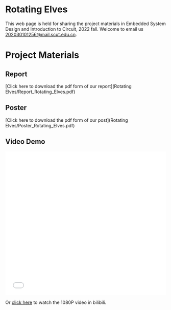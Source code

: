 # Rotating Elves
This web page is held for sharing the project materials in Embedded System Design and Introduction to Circuit, 2022 fall. Welcome to email us <202030101256@mail.scut.edu.cn>.

# Project Materials

## Report
[Click here to download the pdf form of our report](Rotating Elves/Report_Rotating_Elves.pdf)

## Poster
[Click here to download the pdf form of our post](Rotating Elves/Poster_Rotating_Elves.pdf)


## Video Demo
<iframe src="//player.bilibili.com/player.html?aid=568567706&bvid=BV1Uv4y177sV&cid=1055932123&page=1&high_quality=1&danmaku=0" allowfullscreen="allowfullscreen" width="100%" height="450" scrolling="no" frameborder="0" sandbox="allow-top-navigation allow-same-origin allow-forms allow-scripts"></iframe>

Or [click here](https://m.bilibili.com/video/BV1Uv4y177sV?spm_id_from=444.41.list.card_archive.click&vd_source=512a29abd51aa6480c37da093c986db1) to watch the 1080P video in bilibili.
